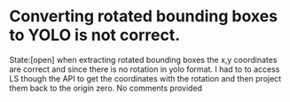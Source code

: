 # Converting rotated bounding boxes to YOLO is not correct. 
State:[open]
when extracting rotated bounding boxes the x,y coordinates are correct and since there is no rotation in yolo format. I had to to access LS though the API to get the coordinates with the rotation and then project them back to the origin zero. No comments provided